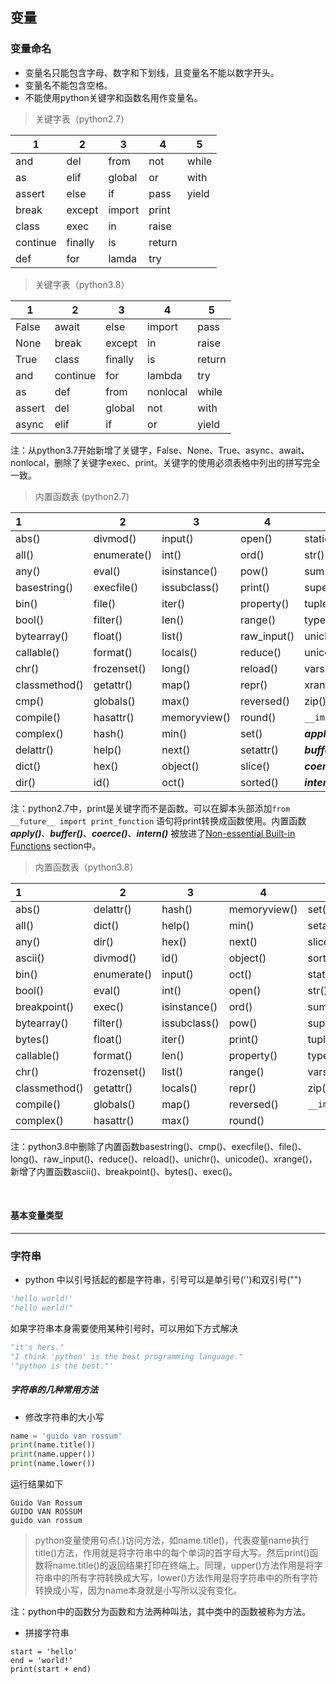 ## 变量

###  变量命名

* 变量名只能包含字母、数字和下划线，且变量名不能以数字开头。
* 变量名不能包含空格。
* 不能使用python关键字和函数名用作变量名。

> 关键字表（python2.7）

| 1        | 2       | 3      | 4      | 5     |
| -------- | ------- | ------ | ------ | ----- |
| and      | del     | from   | not    | while |
| as       | elif    | global | or     | with  |
| assert   | else    | if     | pass   | yield |
| break    | except  | import | print  |       |
| class    | exec    | in     | raise  |       |
| continue | finally | is     | return |       |
| def      | for     | lamda  | try    |       |

> 关键字表（python3.8）

| 1      | 2        | 3       | 4        | 5      |
| ------ | -------- | ------- | -------- | ------ |
| False  | await    | else    | import   | pass   |
| None   | break    | except  | in       | raise  |
| True   | class    | finally | is       | return |
| and    | continue | for     | lambda   | try    |
| as     | def      | from    | nonlocal | while  |
| assert | del      | global  | not      | with   |
| async  | elif     | if      | or       | yield  |

注：从python3.7开始新增了关键字，False、None、True、async、await、nonlocal，删除了关键字exec、print。关键字的使用必须表格中列出的拼写完全一致。

> 内置函数表 (python2.7)

| 1             | 2           | 3            | 4           | 5              |
| :------------ | ----------- | ------------ | ----------- | -------------- |
| abs()         | divmod()    | input()      | open()      | staticmethod() |
| all()         | enumerate() | int()        | ord()       | str()          |
| any()         | eval()      | isinstance() | pow()       | sum()          |
| basestring()  | execfile()  | issubclass() | print()     | super()        |
| bin()         | file()      | iter()       | property()  | tuple()        |
| bool()        | filter()    | len()        | range()     | type()         |
| bytearray()   | float()     | list()       | raw_input() | unichr()       |
| callable()    | format()    | locals()     | reduce()    | unicode()      |
| chr()         | frozenset() | long()       | reload()    | vars()         |
| classmethod() | getattr()   | map()        | repr()      | xrange()       |
| cmp()         | globals()   | max()        | reversed()  | zip()          |
| compile()     | hasattr()   | memoryview() | round()     | `__import__()` |
| complex()     | hash()      | min()        | set()       | ***apply()***  |
| delattr()     | help()      | next()       | setattr()   | ***buffer()*** |
| dict()        | hex()       | object()     | slice()     | ***coerce()*** |
| dir()         | id()        | oct()        | sorted()    | ***intern()*** |

注：python2.7中，print是关键字而不是函数。可以在脚本头部添加`from __future__ import print_function` 语句将print转换成函数使用。内置函数***apply()***、***buffer()***、***coerce()***、***intern()*** 被放进了[Non-essential Built-in Functions](https://docs.python.org/zh-cn/2.7/library/functions.html#non-essential-built-in-funcs) section中。

> 内置函数表（python3.8）

| 1             | 2           | 3            | 4            | 5              |
| :------------ | ----------- | ------------ | ------------ | -------------- |
| abs()         | delattr()   | hash()       | memoryview() | set()          |
| all()         | dict()      | help()       | min()        | setattr()      |
| any()         | dir()       | hex()        | next()       | slice()        |
| ascii()       | divmod()    | id()         | object()     | sorted()       |
| bin()         | enumerate() | input()      | oct()        | staticmethod() |
| bool()        | eval()      | int()        | open()       | str()          |
| breakpoint()  | exec()      | isinstance() | ord()        | sum()          |
| bytearray()   | filter()    | issubclass() | pow()        | super()        |
| bytes()       | float()     | iter()       | print()      | tuple()        |
| callable()    | format()    | len()        | property()   | type()         |
| chr()         | frozenset() | list()       | range()      | vars()         |
| classmethod() | getattr()   | locals()     | repr()       | zip()          |
| compile()     | globals()   | map()        | reversed()   | `__import__()` |
| complex()     | hasattr()   | max()        | round()      |                |

注：python3.8中删除了内置函数basestring()、cmp()、execfile()、file()、long()、raw_input()、reduce()、reload()、unichr()、unicode()、xrange()，新增了内置函数ascii()、breakpoint()、bytes()、exec()。

</br>

#### 基本变量类型

---

### 字符串

* python 中以引号括起的都是字符串，引号可以是单引号('')和双引号("")

```python
'hello world!'
"hello world!"
```

如果字符串本身需要使用某种引号时，可以用如下方式解决

```python
"it's hers."
"I think 'python' is the best programming language."
'"python is the best."'
```

##### 字符串的几种常用方法

* 修改字符串的大小写

```python
name = 'guido van rossum'
print(name.title())
print(name.upper())
print(name.lower())
```

运行结果如下

```
Guido Van Rossum
GUIDO VAN ROSSUM
guido van rossum
```

> python变量使用句点(.)访问方法，如name.title()，代表变量name执行title()方法，作用就是将字符串中的每个单词的首字母大写。然后print()函数将name.title()的返回结果打印在终端上。同理，upper()方法作用是将字符串中的所有字符转换成大写，lower()方法作用是将字符串中的所有字符转换成小写，因为name本身就是小写所以没有变化。

注：python中的函数分为函数和方法两种叫法，其中类中的函数被称为方法。

* 拼接字符串

```
start = 'hello'
end = 'world!'
print(start + end)
```

